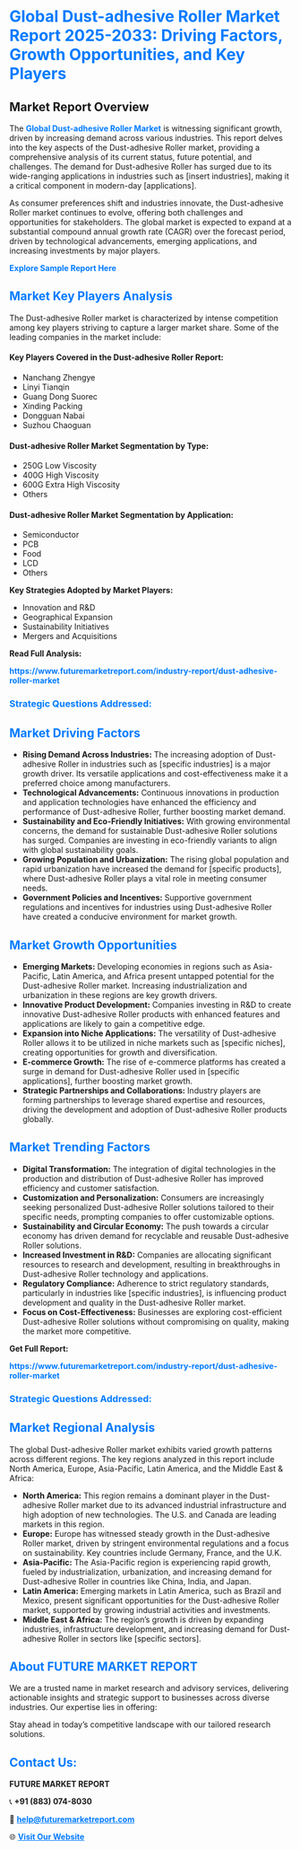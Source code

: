 <h1 style="color: #007BFF;">Global Dust-adhesive Roller Market Report 2025-2033: Driving Factors, Growth Opportunities, and Key Players</h1>

<section id="overview">
<h2>Market Report Overview</h2>
<p>The <a href="https://www.futuremarketreport.com/industry-report/dust-adhesive-roller-market" style="color: #007BFF; text-decoration: none;"><strong>Global Dust-adhesive Roller Market</strong></a> is witnessing significant growth, driven by increasing demand across various industries. This report delves into the key aspects of the Dust-adhesive Roller market, providing a comprehensive analysis of its current status, future potential, and challenges. The demand for Dust-adhesive Roller has surged due to its wide-ranging applications in industries such as [insert industries], making it a critical component in modern-day [applications].</p>
<p>As consumer preferences shift and industries innovate, the Dust-adhesive Roller market continues to evolve, offering both challenges and opportunities for stakeholders. The global market is expected to expand at a substantial compound annual growth rate (CAGR) over the forecast period, driven by technological advancements, emerging applications, and increasing investments by major players.</p>
</section>

<section id="overview">
<p><a href="https://www.futuremarketreport.com/request-sample/reportId=114360" style="color: #007BFF; text-decoration: none;"><strong>Explore Sample Report Here</strong></a></p>
</section>

<section id="key-players">
<h2 style="color: #007BFF;">Market Key Players Analysis</h2>
<p>The Dust-adhesive Roller market is characterized by intense competition among key players striving to capture a larger market share. Some of the leading companies in the market include:</p>
<h4>Key Players Covered in the Dust-adhesive Roller Report:</h4>
<ul><li>Nanchang Zhengye</li><li>Linyi Tianqin</li><li>Guang Dong Suorec</li><li>Xinding Packing</li><li>Dongguan Nabai</li><li>Suzhou Chaoguan</li></ul>
<h4>Dust-adhesive Roller Market Segmentation by Type:</h4>
<ul><li>250G Low Viscosity</li><li>400G High Viscosity</li><li>600G Extra High Viscosity</li><li>Others</li></ul>

<h4>Dust-adhesive Roller Market Segmentation by Application:</h4>
<ul><li>Semiconductor</li><li>PCB</li><li>Food</li><li>LCD</li><li>Others</li></ul>
<p><strong>Key Strategies Adopted by Market Players:</strong></p>
<ul>
<li>Innovation and R&D</li>
<li>Geographical Expansion</li>
<li>Sustainability Initiatives</li>
<li>Mergers and Acquisitions</li>
</ul>
</section>

<section>
<p><strong>Read Full Analysis: </strong></p><a href="https://www.futuremarketreport.com/industry-report/dust-adhesive-roller-market" style="color: #007BFF; text-decoration: none;"><strong>https://www.futuremarketreport.com/industry-report/dust-adhesive-roller-market</strong></a>
<h3 style="color: #007BFF;">Strategic Questions Addressed:</h3>
</section>

<section id="driving-factors">
<h2 style="color: #007BFF;">Market Driving Factors</h2>
<ul>
<li><strong>Rising Demand Across Industries:</strong> The increasing adoption of Dust-adhesive Roller in industries such as [specific industries] is a major growth driver. Its versatile applications and cost-effectiveness make it a preferred choice among manufacturers.</li>
<li><strong>Technological Advancements:</strong> Continuous innovations in production and application technologies have enhanced the efficiency and performance of Dust-adhesive Roller, further boosting market demand.</li>
<li><strong>Sustainability and Eco-Friendly Initiatives:</strong> With growing environmental concerns, the demand for sustainable Dust-adhesive Roller solutions has surged. Companies are investing in eco-friendly variants to align with global sustainability goals.</li>
<li><strong>Growing Population and Urbanization:</strong> The rising global population and rapid urbanization have increased the demand for [specific products], where Dust-adhesive Roller plays a vital role in meeting consumer needs.</li>
<li><strong>Government Policies and Incentives:</strong> Supportive government regulations and incentives for industries using Dust-adhesive Roller have created a conducive environment for market growth.</li>
</ul>
</section>

<section id="growth-opportunities">
<h2 style="color: #007BFF;">Market Growth Opportunities</h2>
<ul>
<li><strong>Emerging Markets:</strong> Developing economies in regions such as Asia-Pacific, Latin America, and Africa present untapped potential for the Dust-adhesive Roller market. Increasing industrialization and urbanization in these regions are key growth drivers.</li>
<li><strong>Innovative Product Development:</strong> Companies investing in R&D to create innovative Dust-adhesive Roller products with enhanced features and applications are likely to gain a competitive edge.</li>
<li><strong>Expansion into Niche Applications:</strong> The versatility of Dust-adhesive Roller allows it to be utilized in niche markets such as [specific niches], creating opportunities for growth and diversification.</li>
<li><strong>E-commerce Growth:</strong> The rise of e-commerce platforms has created a surge in demand for Dust-adhesive Roller used in [specific applications], further boosting market growth.</li>
<li><strong>Strategic Partnerships and Collaborations:</strong> Industry players are forming partnerships to leverage shared expertise and resources, driving the development and adoption of Dust-adhesive Roller products globally.</li>
</ul>
</section>

<section id="trending-factors">
<h2 style="color: #007BFF;">Market Trending Factors</h2>
<ul>
<li><strong>Digital Transformation:</strong> The integration of digital technologies in the production and distribution of Dust-adhesive Roller has improved efficiency and customer satisfaction.</li>
<li><strong>Customization and Personalization:</strong> Consumers are increasingly seeking personalized Dust-adhesive Roller solutions tailored to their specific needs, prompting companies to offer customizable options.</li>
<li><strong>Sustainability and Circular Economy:</strong> The push towards a circular economy has driven demand for recyclable and reusable Dust-adhesive Roller solutions.</li>
<li><strong>Increased Investment in R&D:</strong> Companies are allocating significant resources to research and development, resulting in breakthroughs in Dust-adhesive Roller technology and applications.</li>
<li><strong>Regulatory Compliance:</strong> Adherence to strict regulatory standards, particularly in industries like [specific industries], is influencing product development and quality in the Dust-adhesive Roller market.</li>
<li><strong>Focus on Cost-Effectiveness:</strong> Businesses are exploring cost-efficient Dust-adhesive Roller solutions without compromising on quality, making the market more competitive.</li>
</ul>
</section>

<section>
<p><strong>Get Full Report: </strong></p><a href="https://www.futuremarketreport.com/industry-report/dust-adhesive-roller-market" style="color: #007BFF; text-decoration: none;"><strong>https://www.futuremarketreport.com/industry-report/dust-adhesive-roller-market</strong></a>
<h3 style="color: #007BFF;">Strategic Questions Addressed:</h3>
</section>


<section id="regional-analysis">
<h2 style="color: #007BFF;">Market Regional Analysis</h2>
<p>The global Dust-adhesive Roller market exhibits varied growth patterns across different regions. The key regions analyzed in this report include North America, Europe, Asia-Pacific, Latin America, and the Middle East & Africa:</p>
<ul>
<li><strong>North America:</strong> This region remains a dominant player in the Dust-adhesive Roller market due to its advanced industrial infrastructure and high adoption of new technologies. The U.S. and Canada are leading markets in this region.</li>
<li><strong>Europe:</strong> Europe has witnessed steady growth in the Dust-adhesive Roller market, driven by stringent environmental regulations and a focus on sustainability. Key countries include Germany, France, and the U.K.</li>
<li><strong>Asia-Pacific:</strong> The Asia-Pacific region is experiencing rapid growth, fueled by industrialization, urbanization, and increasing demand for Dust-adhesive Roller in countries like China, India, and Japan.</li>
<li><strong>Latin America:</strong> Emerging markets in Latin America, such as Brazil and Mexico, present significant opportunities for the Dust-adhesive Roller market, supported by growing industrial activities and investments.</li>
<li><strong>Middle East & Africa:</strong> The region’s growth is driven by expanding industries, infrastructure development, and increasing demand for Dust-adhesive Roller in sectors like [specific sectors].</li>
</ul>
</section>

<footer>
<h2 style="color: #007BFF;">About FUTURE MARKET REPORT</h2>
<p>We are a trusted name in market research and advisory services, delivering actionable insights and strategic support to businesses across diverse industries. Our expertise lies in offering:</p>

<p>Stay ahead in today’s competitive landscape with our tailored research solutions.</p>

<h2 style="color: #007BFF;">Contact Us:</h2>
<p><strong>FUTURE MARKET REPORT</strong></p>
<p>📞 <strong>+91 (883) 074-8030</strong></p>
<p>📧 <strong><a href="mailto:help@futuremarketreport.com" style="color: #007BFF;">help@futuremarketreport.com</a></strong></p>
<p>🌐 <strong><a href="https://www.futuremarketreport.com/" style="color: #007BFF;">Visit Our Website</a></strong></p>
</footer>